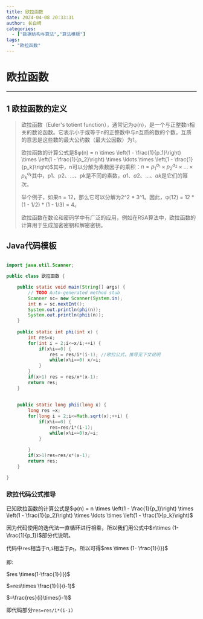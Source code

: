 ```yaml
---
title: 欧拉函数
date: 2024-04-08 20:33:31
author: 长白崎
categories:
  - ["数据结构与算法","算法模板"]
tags:
  - "欧拉函数"
---
```




# 欧拉函数

---

## 1 欧拉函数的定义

> 欧拉函数（Euler's totient function），通常记为φ(n)，是一个与正整数n相关的数论函数。它表示小于或等于n的正整数中与n互质的数的个数。互质的意思是这些数的最大公约数（最大公因数）为1。
>
> 欧拉函数的计算公式是$φ(n) = n \times \left(1 - \frac{1}{p_1}\right) \times \left(1 - \frac{1}{p_2}\right) \times \ldots \times \left(1 - \frac{1}{p_k}\right)$其中，n可以分解为素数因子的乘积：$n = p_1^{a_1} \times p_2^{a_2} \times \ldots \times p_k^{a_k}$其中，p1、p2、...、pk是不同的素数，$a1、a2、...、ak$是它们的幂次。
>
> 举个例子，如果n = 12，那么它可以分解为2^2 * 3^1。因此，φ(12) = 12 * (1 - 1/2) * (1 - 1/3) = 4。
>
> 欧拉函数在数论和密码学中有广泛的应用，例如在RSA算法中，欧拉函数的计算用于生成加密密钥和解密密钥。



## Java代码模板

```java

import java.util.Scanner;

public class 欧拉函数 {

	public static void main(String[] args) {
		// TODO Auto-generated method stub
		Scanner sc= new Scanner(System.in);
		int n = sc.nextInt();
		System.out.println(phi(n));
		System.out.println(phii(n));
	}
	
	public static int phi(int x) {
		int res=x;
		for(int i = 2;i<=x/i;++i) {
			if(x%i==0) {
				res = res/i*(i-1); //欧拉公式，推导见下文说明
				while(x%i==0) x/=i;
			}
		}
		if(x>1) res = res/x*(x-1);
		return res;
	}
	
	
	public static long phii(long x) {
		long res =x;
		for(long i = 2;i<=Math.sqrt(x);++i) {
			if(x%i==0) {
				res=res/i*(i-1);
				while(x%i==0)x/=i;
			}
			
		}
		if(x>1)res=res/x*(x-1);
		return res;
	}

}

```



### 欧拉代码公式推导

已知欧拉函数的计算公式是$φ(n) = n \times \left(1 - \frac{1}{p_1}\right) \times \left(1 - \frac{1}{p_2}\right) \times \ldots \times \left(1 - \frac{1}{p_k}\right)$

因为代码使用的迭代法一直循环进行相乘，所以我们用公式中$n\times (1-\frac{1}{p_1})$部分代说明。

代码中`res`相当于n,`i`相当于$p_1$，所以可得$res \times (1- \frac{1}{i})$

即:

$res \times(1-\frac{1}{i})$

$=res\times \frac{1}{i}(i-1)$

$=\frac{res}{i}\times(i-1)$

即代码部分`res=res/i*(i-1)`
